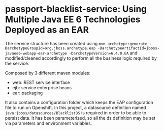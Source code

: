 passport-blacklist-service: Using Multiple Java EE 6 Technologies Deployed as an EAR
==============================================================================================

The service structure has been created using `mvn archetype:generate -DarchetypeGroupId=org.jboss.archetype.eap -DarchetypeArtifactId=jboss-javaee6-webapp-ear-archetype -DarchetypeVersion=6.4.0.GA` and modified/cleaned  accordingly to perform all the business logic required by the service.

Composed by 3 different maven modules:

   - web: REST service interface
   - ejb: service enterprise beans
   - ear: packaging

It also contains a configuration folder which keeps the EAP configuration file to run on Openshift. In this project, a datasource definition named `java:jboss/datasources/BlacklistDS` is required in order to be able to persist data. It has been parameterized, so all the ds definition may be set via parameters and environment variables.

